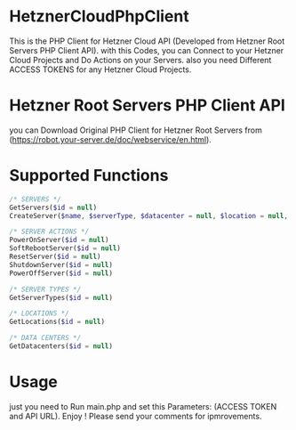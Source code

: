 # HetznerCloudPhpClient
This is the PHP Client for Hetzner Cloud API (Developed from Hetzner Root Servers PHP Client API). with this Codes, you can Connect to your Hetzner Cloud Projects and Do Actions on your Servers. also you need Different ACCESS TOKENS for any Hetzner Cloud Projects.

# Hetzner Root Servers PHP Client API
you can Download Original PHP Client for Hetzner Root Servers from (https://robot.your-server.de/doc/webservice/en.html).

# Supported Functions
```php
/* SERVERS */
GetServers($id = null)
CreateServer($name, $serverType, $datacenter = null, $location = null, $startAfterCreate = true, $image, $sshKeys = null, $userData = null)

/* SERVER ACTIONS */
PowerOnServer($id = null)
SoftRebootServer($id = null)
ResetServer($id = null)
ShutdownServer($id = null)
PowerOffServer($id = null)

/* SERVER TYPES */
GetServerTypes($id = null)

/* LOCATIONS */
GetLocations($id = null)

/* DATA CENTERS */
GetDatacenters($id = null)
```

# Usage
just you need to Run main.php and set this Parameters: (ACCESS TOKEN and API URL). Enjoy !
Please send your comments for ipmrovements.
